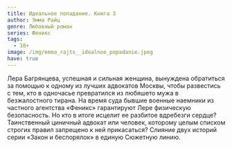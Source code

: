 ```yaml
---
title: Идеальное попадание. Книга 3
author: Эмма Райц
genre: Любовный роман
series: Феникс
tags:
  - 18+
image: /img/emma_rajts__idealnoe_popadanie.jpeg
have: true
---
```

Лера Багрянцева, успешная и сильная женщина, вынуждена обратиться за помощью к одному из лучших адвокатов Москвы, чтобы развестись с тем, кто в одночасье превратился из любяшето мужа в безжалостного тирана. На время суда бывшие военные наемники из частного агентства «Феникс» гарантируют Лере физическую безопасность. Но кто в итоге исцелит ее разбитое вдребезги сердце? Таинственный циничный адвокат или человек, которому целым списком строгих правил запрещено к ней прикасаться? Слияние двух историй серии «Закон и беспорялок» в единую Сюжетную линию.